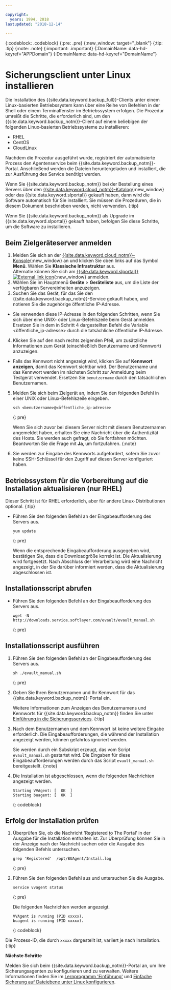 ```yaml
---

copyright:
  years: 1994, 2018
lastupdated: "2018-12-14"

---
```

{:codeblock: .codeblock}
{:pre: .pre}
{:new_window: target="_blank"}
{:tip: .tip}
{:note: .note}
{:important: .important}
{:DomainName: data-hd-keyref="APPDomain"}
{:DomainName: data-hd-keyref="DomainName"}

# Sicherungsclient unter Linux installieren

Die Installation des {{site.data.keyword.backup_full}}-Clients unter einem Linux-basierten Betriebssystem kann über eine Reihe von Befehlen in der Shell oder einem Terminalfenster im Betriebssystem erfolgen. Die Prozedur umreißt die Schritte, die erforderlich sind, um den {{site.data.keyword.backup_notm}}-Client auf einem beliebigen der folgenden Linux-basierten Betriebssysteme zu installieren:

- RHEL
- CentOS
- CloudLinux

Nachdem die Prozedur ausgeführt wurde, registriert der automatisierte Prozess den Agentenservice beim {{site.data.keyword.backup_notm}}-Portal. Anschließend werden die Dateien heruntergeladen und installiert, die zur Ausführung des Service benötigt werden.

Wenn Sie {{site.data.keyword.backup_notm}} bei der Bestellung eines Servers über den [{{site.data.keyword.cloud_notm}}-Katalog](https://{DomainName}/catalog/){:new_window} oder das {{site.data.keyword.slportal}} gekauft haben, dann wird die Software automatisch für Sie installiert. Sie müssen die Prozeduren, die in diesem Dokument beschrieben werden, nicht verwenden.
{:tip}

Wenn Sie {{site.data.keyword.backup_notm}} als Upgrade im {{site.data.keyword.slportal}} gekauft haben, befolgen Sie diese Schritte, um die Software zu installieren.

## Beim Zielgeräteserver anmelden

1. Melden Sie sich an der [{{site.data.keyword.cloud_notm}}-Konsole](https://{DomainName}/){:new_window} an und klicken Sie oben links auf das Symbol **Menü**. Wählen Sie **Klassische Infrastruktur** aus.<br/>
   Alternativ können Sie sich am [{{site.data.keyword.slportal}} ![External link icon](../../icons/launch-glyph.svg "External link icon")](https://control.softlayer.com/){:new_window} anmelden.
2. Wählen Sie im Hauptmenü **Geräte** > **Geräteliste** aus, um die Liste der verfügbaren Servereinheiten anzuzeigen.
3. Suchen Sie das Gerät, für das Sie den {{site.data.keyword.backup_notm}}-Service gekauft haben, und notieren Sie die zugehörige öffentliche IP-Adresse.
  - Sie verwenden diese IP-Adresse in den folgenden Schritten, wenn Sie sich über eine UNIX- oder Linux-Befehlszeile beim Gerät anmelden. Ersetzen Sie in dem in Schritt 4 dargestellten Befehl die Variable <öffentliche_ip-adresse> durch die tatsächliche öffentliche IP-Adresse.
4. Klicken Sie auf den nach rechts zeigenden Pfeil, um zusätzliche Informationen zum Gerät (einschließlich Benutzername und Kennwort) anzuzeigen.
  - Falls das Kennwort nicht angezeigt wird, klicken Sie auf **Kennwort anzeigen**, damit das Kennwort sichtbar wird. Der Benutzername und das Kennwort werden im nächsten Schritt zur Anmeldung beim Testgerät verwendet. Ersetzen Sie `benutzername` durch den tatsächlichen Benutzernamen.
5. Melden Sie sich beim Zielgerät an, indem Sie den folgenden Befehl in einer UNIX oder Linux-Befehlszeile eingeben.
   ```
   ssh <benutzername>@<öffentliche_ip-adresse>
   ```
   {: pre}

   Wenn Sie sich zuvor bei diesem Server nicht mit diesem Benutzernamen angemeldet haben, erhalten Sie eine Nachricht über die Authentizität des Hosts. Sie werden auch gefragt, ob Sie fortfahren möchten. Beantworten Sie die Frage mit **Ja**, um fortzufahren.
   {:note}

6. Sie werden zur Eingabe des Kennworts aufgefordert, sofern Sie zuvor keine SSH-Schlüssel für den Zugriff auf diesen Server konfiguriert haben.

## Betriebssystem für die Vorbereitung auf die Installation aktualisieren (nur RHEL)

Dieser Schritt ist für RHEL erforderlich, aber für andere Linux-Distributionen optional.
{:tip}

- Führen Sie den folgenden Befehl an der Eingabeaufforderung des Servers aus.
  ```
  yum update
  ```
  {: pre}

  Wenn die entsprechende Eingabeaufforderung ausgegeben wird, bestätigen Sie, dass die Downloadgröße korrekt ist. Die Aktualisierung wird fortgesetzt. Nach Abschluss der Verarbeitung wird eine Nachricht angezeigt, in der Sie darüber informiert werden, dass die Aktualisierung abgeschlossen ist.

## Installationsscript abrufen

- Führen Sie den folgenden Befehl an der Eingabeaufforderung des Servers aus.
  ```
  wget -N http://downloads.service.softlayer.com/evault/evault_manual.sh
  ```
  {: pre}

## Installationsscript ausführen

1. Führen Sie den folgenden Befehl an der Eingabeaufforderung des Servers aus.
   ```
   sh ./evault_manual.sh
   ```
   {: pre}

2. Geben Sie Ihren Benutzernamen und Ihr Kennwort für das {{site.data.keyword.backup_notm}}-Portal ein.

   Weitere Informationen zum Anzeigen des Benutzernamens und Kennworts für {{site.data.keyword.backup_notm}} finden Sie unter [Einführung in die Sicherungsservices](index.html#accessing-and-viewing-ibm-cloud-backup-storage-details).
   {:tip}

3. Nach dem Benutzernamen und dem Kennwort ist keine weitere Eingabe erforderlich. Die Eingabeaufforderungen, die während der Installation angezeigt werden, können gefahrlos ignoriert werden.

   Sie werden durch ein Subskript erzeugt, das vom Script `evault_manual.sh` gestartet wird. Die Eingaben für diese Eingabeaufforderungen werden durch das Script `evault_manual.sh` bereitgestellt.
   {:note}

4. Die Installation ist abgeschlossen, wenn die folgenden Nachrichten angezeigt werden.

   ```
   Starting VVAgent: [  OK  ]
   Starting buagent: [  OK  ]
   ```
   {: codeblock}

## Erfolg der Installation prüfen

1. Überprüfen Sie, ob die Nachricht 'Registered to The Portal' in der Ausgabe für die Installation enthalten ist. Zur Überprüfung können Sie in der Anzeige nach der Nachricht suchen oder die Ausgabe des folgenden Befehls untersuchen.
   ```
   grep 'Registered'  /opt/BUAgent/Install.log
   ```
   {: pre}

2. Führen Sie den folgenden Befehl aus und untersuchen Sie die Ausgabe.
   ```
   service vvagent status
   ```
   {: pre}

   Die folgenden Nachrichten werden angezeigt.
   ```
   VVAgent is running (PID xxxxx).
   buagent is running (PID xxxxx).
   ```
   {: codeblock}

  Die Prozess-ID, die durch `xxxxx` dargestellt ist, variiert je nach Installation.
  {:tip}

**Nächste Schritte**

Melden Sie sich beim {{site.data.keyword.backup_notm}}-Portal an, um Ihre Sicherungsagenten zu konfigurieren und zu verwalten. Weitere Informationen finden Sie im [Lernprogramm 'Einführung'](index.html#configuring-the-backup-agent-and-the-backup-schedule) und [Einfache Sicherung auf Dateiebene unter Linux konfigurieren](configure-simple-file-backup-linux.html).
